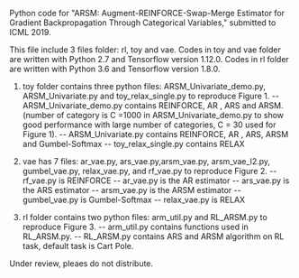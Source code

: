 Python code for "ARSM: Augment-REINFORCE-Swap-Merge Estimator for Gradient Backpropagation Through Categorical Variables," submitted to ICML 2019.

This file include 3 files folder: rl, toy and vae.  Codes in toy and vae folder are written with Python 2.7 and Tensorflow version 1.12.0. Codes in rl folder are written with Python 3.6 and Tensorflow version 1.8.0.


1. toy folder contains three python files: ARSM_Univariate_demo.py, ARSM_Univariate.py and toy_relax_single.py to reproduce Figure 1.
-- ARSM_Univariate_demo.py contains REINFORCE, AR , ARS and ARSM. (number of category is C =1000 in ARSM_Univariate_demo.py to show good performance with large number of categories,  C = 30 used for Figure 1).
-- ARSM_Univariate.py contains REINFORCE, AR , ARS, ARSM and Gumbel-Softmax
-- toy_relax_single.py contains RELAX

2. vae has 7 files: ar_vae.py, ars_vae.py,arsm_vae.py, arsm_vae_l2.py,  gumbel_vae.py, relax_vae.py, and rf_vae.py to reproduce Figure 2.
-- rf_vae.py is REINFORCE
-- ar_vae.py is the AR estimator
-- ars_vae.py is the ARS estimator
-- arsm_vae.py is the ARSM estimator
-- gumbel_vae.py is Gumbel-Softmax
-- relax_vae.py is RELAX

3. rl folder contains two python files: arm_util.py and RL_ARSM.py to reproduce Figure 3.
-- arm_util.py contains functions used in RL_ARSM.py.
-- RL_ARSM.py contains ARS and ARSM algorithm on RL task, default task is Cart Pole.

Under review, pleaes do not distribute.
